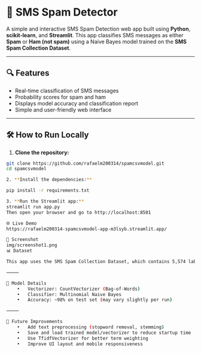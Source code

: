 # 📱 SMS Spam Detector

A simple and interactive SMS Spam Detection web app built using **Python**, **scikit-learn**, and **Streamlit**. This app classifies SMS messages as either **Spam** or **Ham (not spam)** using a Naive Bayes model trained on the **SMS Spam Collection Dataset**.

---

## 🔍 Features

- Real-time classification of SMS messages
- Probability scores for spam and ham
- Displays model accuracy and classification report
- Simple and user-friendly web interface

---

## 🛠 How to Run Locally

1. **Clone the repository:**

```bash
git clone https://github.com/rafaelm200314/spamcsvmodel.git
cd spamcsvmodel

2. **Install the dependencies:**

pip install -r requirements.txt

3. **Run the Streamlit app:**
streamlit run app.py
Then open your browser and go to http://localhost:8501

🌐 Live Demo
https://rafaelm200314-spamcsvmodel-app-m3lsyb.streamlit.app/

📸 Screenshot
img/screenshot1.png
📊 Dataset

This app uses the SMS Spam Collection Dataset, which contains 5,574 labeled SMS messages (spam or ham).

⸻

🧠 Model Details
	•	Vectorizer: CountVectorizer (Bag-of-Words)
	•	Classifier: Multinomial Naive Bayes
	•	Accuracy: ~98% on test set (may vary slightly per run)

⸻

🚀 Future Improvements
	•	Add text preprocessing (stopword removal, stemming)
	•	Save and load trained model/vectorizer to reduce startup time
	•	Use TfidfVectorizer for better term weighting
	•	Improve UI layout and mobile responsiveness
```
